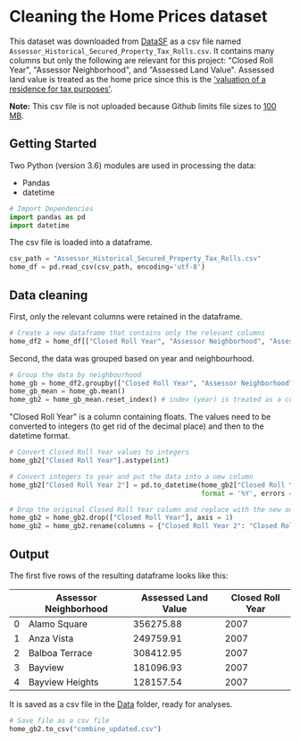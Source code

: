 # Cleaning the Home Prices dataset
This dataset was downloaded from [DataSF](https://data.sfgov.org/Housing-and-Buildings/Assessor-Historical-Secured-Property-Tax-Rolls/wv5m-vpq2) as a csv file named `Assessor_Historical_Secured_Property_Tax_Rolls.csv`. It contains many columns but only the following are relevant for this project: "Closed Roll Year", "Assessor Neighborhood", and "Assessed Land Value". Assessed land value is treated as the home price since this is the ['valuation of a residence for tax purposes'](https://www.investopedia.com/terms/a/assessedvalue.asp).

__Note:__ This csv file is not uploaded because Github limits file sizes to [100 MB](https://help.github.com/articles/what-is-my-disk-quota/).

## Getting Started
Two Python (version 3.6) modules are used in processing the data:
- Pandas
- datetime

```python
# Import Dependencies
import pandas as pd
import datetime
```

The csv file is loaded into a dataframe.

```python
csv_path = "Assessor_Historical_Secured_Property_Tax_Rolls.csv"
home_df = pd.read_csv(csv_path, encoding='utf-8')
```

## Data cleaning
First, only the relevant columns were retained in the dataframe.

```python
# Create a new dataframe that contains only the relevant columns
home_df2 = home_df[["Closed Roll Year", "Assessor Neighborhood", "Assessed Land Value"]]
```

Second, the data was grouped based on year and neighbourhood.

```python
# Group the data by neighbourhood
home_gb = home_df2.groupby(["Closed Roll Year", "Assessor Neighborhood"])
home_gb_mean = home_gb.mean()
home_gb2 = home_gb_mean.reset_index() # index (year) is treated as a column
```

"Closed Roll Year" is a column containing floats. The values need to be converted to integers (to get rid of the decimal place) and then to the datetime format.

```python
# Convert Closed Roll Year values to integers
home_gb2["Closed Roll Year"].astype(int)

# Convert integers to year and put the data into a new column
home_gb2["Closed Roll Year 2"] = pd.to_datetime(home_gb2["Closed Roll Year"].astype(int), 
                                                format = '%Y', errors = 'coerce').dt.year

# Drop the original Closed Roll Year column and replace with the new one.
home_gb2 = home_gb2.drop(["Closed Roll Year"], axis = 1)
home_gb2 = home_gb2.rename(columns = {"Closed Roll Year 2": "Closed Roll Year"})
```

## Output
The first five rows of the resulting dataframe looks like this:

||Assessor Neighborhood|Assessed Land Value|Closed Roll Year|
|---|---|---|---|
|0|Alamo Square|356275.88|2007|
|1|Anza Vista|249759.91|2007|
|2|Balboa Terrace|308412.95|2007|
|3|Bayview|181096.93|2007|
|4|Bayview Heights|128157.54|2007|

It is saved as a csv file in the [Data](https://github.com/rochiecuevas/shared_accommodations/tree/master/Data) folder, ready for analyses.

```python
# Save file as a csv file
home_gb2.to_csv("combine_updated.csv")
```